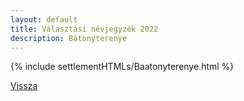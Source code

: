 ```yaml
---
layout: default
title: Választási névjegyzék 2022
description: Bátonyterenye
---
```


{% include settlementHTMLs/Baatonyterenye.html %}

[Vissza](../)